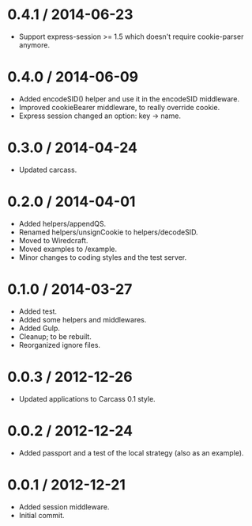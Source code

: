 
0.4.1 / 2014-06-23
==================

 * Support express-session >= 1.5 which doesn't require cookie-parser anymore.

0.4.0 / 2014-06-09
==================

 * Added encodeSID() helper and use it in the encodeSID middleware.
 * Improved cookieBearer middleware, to really override cookie.
 * Express session changed an option: key -> name.

0.3.0 / 2014-04-24
==================

 * Updated carcass.

0.2.0 / 2014-04-01
==================

 * Added helpers/appendQS.
 * Renamed helpers/unsignCookie to helpers/decodeSID.
 * Moved to Wiredcraft.
 * Moved examples to /example.
 * Minor changes to coding styles and the test server.

0.1.0 / 2014-03-27
==================

 * Added test.
 * Added some helpers and middlewares.
 * Added Gulp.
 * Cleanup; to be rebuilt.
 * Reorganized ignore files.

0.0.3 / 2012-12-26
==================

  * Updated applications to Carcass 0.1 style.

0.0.2 / 2012-12-24
==================

  * Added passport and a test of the local strategy (also as an example).

0.0.1 / 2012-12-21
==================

  * Added session middleware.
  * Initial commit.
